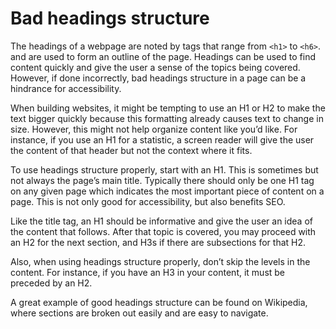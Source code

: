 # Bad headings structure

The headings of a webpage are noted by tags that range from `<h1>` to `<h6>`. and are used to form an outline of the page. Headings can be used to find content quickly and give the user a sense of the topics being covered. However, if done incorrectly, bad headings structure in a page can be a hindrance for accessibility.

When building websites, it might be tempting to use an H1 or H2 to make the text bigger quickly because this formatting already causes text to change in size. However, this might not help organize content like you’d like. For instance, if you use an H1 for a statistic, a screen reader will give the user the content of that header but not the context where it fits.

To use headings structure properly, start with an H1. This is sometimes but not always the page’s main title. Typically there should only be one H1 tag on any given page which indicates the most important piece of content on a page. This is not only good for accessibility, but also benefits SEO.

Like the title tag, an H1 should be informative and give the user an idea of the content that follows. After that topic is covered, you may proceed with an H2 for the next section, and H3s if there are subsections for that H2.

Also, when using headings structure properly, don’t skip the levels in the content. For instance, if you have an H3 in your content, it must be preceded by an H2.

A great example of good headings structure can be found on Wikipedia, where sections are broken out easily and are easy to navigate.

